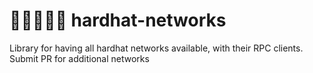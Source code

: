 # 👷🏽👷🏾‍👷‍ hardhat-networks
Library for having all hardhat networks available, with their RPC clients. Submit PR for additional networks
